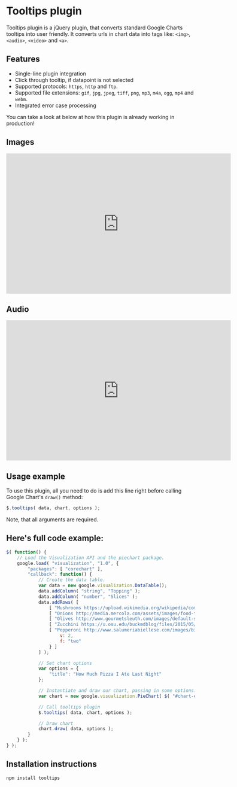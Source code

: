 # Tooltips plugin
Tooltips plugin is a jQuery plugin, that converts standard Google Charts tooltips into user friendly. It                 converts urls in chart data into tags like: `<img>`, `<audio>`, `<video>` and `<a>`.

## Features
- Single-line plugin integration
- Click through tooltip, if datapoint is not selected
- Supported protocols: `https`, `http` and `ftp`.
- Supported file extensions: `gif`, `jpg`, `jpeg`, `tiff`, `png`, `mp3`, `m4a`, `ogg`, `mp4` and `webm`.
- Integrated error case processing

You can take a look at below at how this plugin is already working in production!

## Images
<iframe frameborder="0" scrolling="no" width="600" height="375" src="https://www.blowchart.com/embed/cbbbjQ?width=600"></iframe>

## Audio
<iframe frameborder="0" scrolling="no" width="600" height="375" src="https://www.blowchart.com/embed/cbbbjR?width=600"></iframe>

## Usage example
To use this plugin, all you need to do is add this line right before calling Google Chart's `draw()` method:

```javascript
$.tooltips( data, chart, options );
```
Note, that all arguments are required.

## Here's full code example:
```javascript
$( function() {
    // Load the Visualization API and the piechart package.
    google.load( "visualization", "1.0", {
        "packages": [ "corechart" ],
        "callback": function() {
            // Create the data table.
            var data = new google.visualization.DataTable();
            data.addColumn( "string", "Topping" );
            data.addColumn( "number", "Slices" );
            data.addRows( [
                [ "Mushrooms https://upload.wikimedia.org/wikipedia/commons/b/b8/Mushroom_-_unidentified.jpg", 3 ],
                [ "Onions http://media.mercola.com/assets/images/food-facts/onion-healthy-recipes.jpg", 1 ],
                [ "Olives http://www.gourmetsleuth.com/images/default-source/dictionary/spanish-olives.jpg?sfvrsn=6", 1 ],
                [ "Zucchini https://u.osu.edu/buckmdblog/files/2015/05/zucchini-ym5607.jpg", 1 ],
                [ "Pepperoni http://www.salumeriabiellese.com/images/big/Pepperoni.jpg", {
                    v: 2,
                    f: "two"
                } ]
            ] );

            // Set chart options
            var options = {
                "title": "How Much Pizza I Ate Last Night"
            };

            // Instantiate and draw our chart, passing in some options.
            var chart = new google.visualization.PieChart( $( "#chart-example" )[ 0 ] );

            // Call tooltips plugin
            $.tooltips( data, chart, options );

            // Draw chart
            chart.draw( data, options );
        }
    } );
} );
```

## Installation instructions
```bash
npm install tooltips
```
